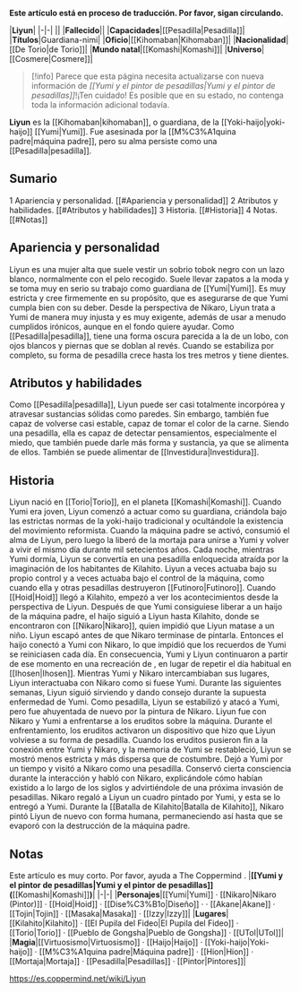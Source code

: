 **Este artículo está en proceso de traducción. Por favor, sigan circulando.**


|**Liyun**|
|-|-|
||
|**Fallecido**||
|**Capacidades**|[[Pesadilla\|Pesadilla]]|
|**Títulos**|Guardiana-nimi|
|**Oficio**|[[Kihomaban\|Kihomaban]]|
|**Nacionalidad**|[[De Torio\|de Torio]]|
|**Mundo natal**|[[Komashi\|Komashi]]|
|**Universo**|[[Cosmere\|Cosmere]]|

> [!info] Parece que esta página necesita actualizarse con nueva información de *[[Yumi y el pintor de pesadillas\|Yumi y el pintor de pesadillas]]*!¡Ten cuidado! Es posible que en su estado, no contenga toda la información adicional todavía.

**Liyun** es la [[Kihomaban\|kihomaban]], o guardiana, de la [[Yoki-haijo\|yoki-haijo]] [[Yumi\|Yumi]]. Fue asesinada por la [[M%C3%A1quina padre\|máquina padre]], pero su alma persiste como una [[Pesadilla\|pesadilla]].

## Sumario

1 Apariencia y personalidad. [[#Apariencia y personalidad]] 
2 Atributos y habilidades. [[#Atributos y habilidades]] 
3 Historia. [[#Historia]] 
4 Notas. [[#Notas]] 


## Apariencia y personalidad
Liyun es una mujer alta que suele vestir un sobrio tobok negro con un lazo blanco, normalmente con el pelo recogido. Suele llevar zapatos a la moda y se toma muy en serio su trabajo como guardiana de [[Yumi\|Yumi]]. Es muy estricta y cree firmemente en su propósito, que es asegurarse de que Yumi cumpla bien con su deber. Desde la perspectiva de Nikaro, Liyun trata a Yumi de manera muy injusta y es muy exigente, además de usar a menudo cumplidos irónicos, aunque en el fondo quiere ayudar.
Como [[Pesadilla\|pesadilla]], tiene una forma oscura parecida a la de un lobo, con ojos blancos y piernas que se doblan al revés. Cuando se estabiliza por completo, su forma de pesadilla crece hasta los tres metros y tiene dientes.

## Atributos y habilidades
Como [[Pesadilla\|pesadilla]], Liyun puede ser casi totalmente incorpórea y atravesar sustancias sólidas como paredes. Sin embargo, también fue capaz de volverse casi estable, capaz de tomar el color de la carne. Siendo una pesadilla, ella es capaz de detectar pensamientos, especialmente el miedo, que también puede darle más forma y sustancia, ya que se alimenta de ellos. También se puede alimentar de [[Investidura\|Investidura]].

## Historia
Liyun nació en [[Torio\|Torio]], en el planeta [[Komashi\|Komashi]]. Cuando Yumi era joven, Liyun comenzó a actuar como su guardiana, criándola bajo las estrictas normas de la yoki-haijo tradicional y ocultándole la existencia del movimiento reformista.
Cuando la máquina padre se activó, consumió el alma de Liyun, pero luego la liberó de la mortaja para unirse a Yumi y volver a vivir el mismo día durante mil setecientos años. Cada noche, mientras Yumi dormía, Liyun se convertía en una pesadilla enloquecida atraída por la imaginación de los habitantes de Kilahito. Liyun a veces actuaba bajo su propio control y a veces actuaba bajo el control de la máquina, como cuando ella y otras pesadillas destruyeron [[Futinoro\|Futinoro]]. Cuando [[Hoid\|Hoid]] llegó a Kilahito, empezó a ver los acontecimientos desde la perspectiva de Liyun. Después de que Yumi consiguiese liberar a un haijo de la máquina padre, el haijo siguió a Liyun hasta Kilahito, donde se encontraron con [[Nikaro\|Nikaro]], quien impidió que Liyun matase a un niño. Liyun escapó antes de que Nikaro terminase de pintarla.
Entonces el haijo conectó a Yumi con Nikaro, lo que impidió que los recuerdos de Yumi se reiniciasen cada día. En consecuencia, Yumi y Liyun continuaron a partir de ese momento en una recreación de , en lugar de repetir el día habitual en [[Ihosen\|Ihosen]]. Mientras Yumi y Nikaro intercambiaban sus lugares, Liyun interactuaba con Nikaro como si fuese Yumi. Durante las siguientes semanas, Liyun siguió sirviendo y dando consejo durante la supuesta enfermedad de Yumi. Como pesadilla, Liyun se estabilizó y atacó a Yumi, pero fue ahuyentada de nuevo por la pintura de Nikaro.
Liyun fue con Nikaro y Yumi a enfrentarse a los eruditos sobre la máquina. Durante el enfrentamiento, los eruditos activaron un dispositivo que hizo que Liyun volviese a su forma de pesadilla.
Cuando los eruditos pusieron fin a la conexión entre Yumi y Nikaro, y la memoria de Yumi se restableció, Liyun se mostró menos estricta y más dispersa que de costumbre. Dejó a Yumi por un tiempo y visitó a Nikaro como una pesadilla. Conservó cierta consciencia durante la interacción y habló con Nikaro, explicándole cómo habían existido a lo largo de los siglos y advirtiéndole de una próxima invasión de pesadillas. Nikaro regaló a Liyun un cuadro pintado por Yumi, y esta se lo entregó a Yumi.
Durante la [[Batalla de Kilahito\|Batalla de Kilahito]], Nikaro pintó Liyun de nuevo con forma humana, permaneciendo así hasta que se evaporó con la destrucción de la máquina padre.

## Notas

Este artículo es muy corto. Por favor, ayuda a The Coppermind .
|**[[Yumi y el pintor de pesadillas\|Yumi y el pintor de pesadillas]] (**[[Komashi\|Komashi]]**)**|
|-|-|
|**Personajes**|[[Yumi\|Yumi]] · [[Nikaro\|Nikaro (Pintor)]] · [[Hoid\|Hoid]] · [[Dise%C3%B1o\|Diseño]] ·  · [[Akane\|Akane]] · [[Tojin\|Tojin]] · [[Masaka\|Masaka]] · [[Izzy\|Izzy]]|
|**Lugares**|[[Kilahito\|Kilahito]] · [[El Pupila del Fideo\|El Pupila del Fideo]] · [[Torio\|Torio]] · [[Pueblo de Gongsha\|Pueblo de Gongsha]] · [[UTol\|UTol]]|
|**Magia**|[[Virtuosismo\|Virtuosismo]] · [[Haijo\|Haijo]] · [[Yoki-haijo\|Yoki-haijo]] · [[M%C3%A1quina padre\|Máquina padre]] · [[Hion\|Hion]] · [[Mortaja\|Mortaja]] · [[Pesadilla\|Pesadillas]] · [[Pintor\|Pintores]]|





https://es.coppermind.net/wiki/Liyun